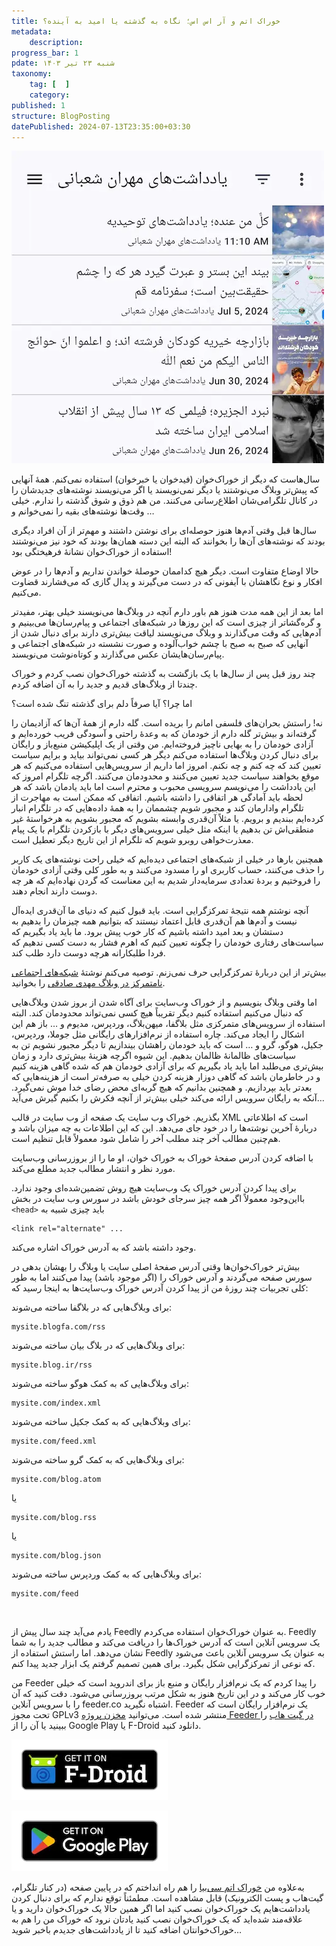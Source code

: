 ```yaml
---
title: خوراک اتم و آر اس اس؛ نگاه به گذشته یا امید به آینده؟
metadata:
    description:
progress_bar: 1
pdate: شنبه ۲۳ تیر ۱۴۰۳
taxonomy:
    tag: [  ]
    category: 
published: 1
structure: BlogPosting
datePublished: 2024-07-13T23:35:00+03:30
---
```


![خوراک اتم یادداشت‌های مهران شعبانی در خوراک خوان فیدر ](a-sibiya-in-feeder.webp)

سال‌هاست که دیگر از خوراک‌خوان (فیدخوان یا خبرخوان) استفاده نمی‌کنم. همهٔ آنهایی که پیش‌تر وبلاگ می‌نوشتند یا دیگر نمی‌نویسند یا اگر می‌نویسند نوشته‌های جدیدشان را در کانال تلگرامی‌شان اطلاع‌رسانی می‌کنند. من هم ذوق و شوق گذشته را ندارم. خیلی وقت‌ها نوشته‌های بقیه را نمی‌خوانم و …

سال‌ها قبل وقتی آدم‌ها هنوز حوصله‌ای برای نوشتن داشتند و مهم‌تر از آن افراد دیگری بودند که نوشته‌های آن‌ها را بخوانند که البته این دسته همان‌ها بودند که خود نیز می‌نوشتند استفاده از خوراک‌خوان نشانهٔ فرهیختگی بود!

حالا اوضاع متفاوت است. دیگر هیچ کداممان حوصلهٔ خواندن نداریم و آدم‌ها را در عوض افکار و نوع نگاهشان با آیفونی که در دست می‌گیرند و پدال گازی که می‌فشارند قضاوت می‌کنیم.

اما بعد از این همه مدت هنوز هم باور دارم آنچه در وبلاگ‌ها می‌نویسند خیلی بهتر، مفیدتر و گره‌گشاتر از چیزی است که این روزها در شبکه‌های اجتماعی و پیام‌رسان‌ها می‌بینیم و آدم‌هایی که وقت می‌گذارند و وبلاگ می‌نویسند لیاقت بیش‌تری دارند برای دنبال شدن از آنهایی که صبح به صبح با چشم خواب‌آلوده و صورت نشسته در شبکه‌های اجتماعی و پیام‌رسان‌هایشان عکس می‌گذارند و کوتاه‌نوشت می‌نویسند.

چند روز قبل پس از سال‌ها با یک بازگشت به گذشته خوراک‌خوان نصب کردم و خوراک چندتا از وبلاگ‌های قدیم و جدید را به آن اضافه کردم. 

اما چرا؟ آیا صرفاً دلم برای گذشته تنگ شده است؟ 

نه! راستش بحران‌های فلسفی امانم را بریده است. گله دارم از همهٔ آن‌ها که آزادیمان را گرفته‌اند و بیش‌تر گله دارم از خودمان که به وعدهٔ راحتی و آسودگی فریب خورده‌ایم و آزادی خودمان را به بهایی ناچیز فروخته‌ایم. من وقتی از یک اپلیکیشن منبع‌باز و رایگان برای دنبال کردن وبلاگ‌ها استفاده می‌کنم دیگر هر کسی نمی‌تواند بیاید و برایم سیاست تعیین کند که چه کنم و چه نکنم. امروز اما داریم از سرویس‌هایی استفاده می‌کنیم که هر موقع بخواهند سیاست جدید تعیین می‌کنند و محدودمان می‌کنند. اگرچه تلگرام امروز که این یادداشت را می‌نویسم سرویسی محبوب و محترم است اما باید یادمان باشد که هر لحظه باید آمادگی هر اتفاقی را داشته باشیم. اتفاقی که ممکن است به مهاجرت از تلگرام وادارمان کند و مجبور شویم چشممان را به همهٔ‌ داده‌هایی که در تلگرام انبار کرده‌ایم ببندیم و برویم. یا مثلاً آن‌قدری وابسته بشویم که مجبور بشویم به هرخواستهٔ غیر منطقی‌اش تن بدهیم یا اینکه مثل خیلی سرویس‌های دیگر با بازکردن تلگرام با یک پیام معذرت‌خواهی روبرو شویم که تلگرام از این تاریخ دیگر تعطیل است. 

همچنین بارها در خیلی از شبکه‌های اجتماعی دیده‌ایم که خیلی راحت نوشته‌های یک کاربر را حذف می‌کنند، حساب کاربری او را مسدود می‌کنند و به طور کلی وقتی آزادی خودمان را فروختیم و بردهٔ تعدادی سرمایه‌دار شدیم به این معناست که گردن نهاده‌ایم که هر چه دوست دارند انجام دهند. 

آنچه نوشتم همه نتیجهٔ تمرکزگرایی است. باید قبول کنیم که دنیای ما آن‌قدری ایده‌آل نیست و آدم‌ها هم آن‌قدری قابل اعتماد نیستند که بتوانیم همه چیزمان را بدهیم به دستشان و بعد امید داشته باشیم که کار خوب پیش برود. ما باید یاد بگیریم که سیاست‌های رفتاری خودمان را چگونه تعیین کنیم که اهرم فشار به دست کسی ندهیم که فردا طلبکارانه هرچه دوست دارد طلب کند.

بیش‌تر از این دربارهٔ تمرکزگرایی حرف نمی‌زنم. توصیه می‌کنم نوشتهٔ [شبکه‌های اجتماعی نامتمرکز در وبلاگ مهدی صادقی](https://mehdix.ir/decentralized-social-networks.html) را بخوانید.

اما وقتی وبلاگ بنویسیم و از خوراک وب‌سایت برای آگاه شدن از بروز شدن وبلاگ‌هایی که دنبال می‌کنیم استفاده کنیم دیگر تقریباً هیچ کسی نمی‌تواند محدودمان کند. البته استفاده از سرویس‌های متمرکزی مثل بلاگفا، میهن‌بلاگ، وردپرس، مدیوم و … باز هم این اشکال را ایجاد می‌کند. چاره استفاده از نرم‌افزارهای رایگانی مثل جوملا، وردپرس، جکیل، هوگو، گرو و … است که باید خودمان راهشان بیندازیم تا دیگر مجبور نشویم تن به سیاست‌های ظالمانهٔ ظالمان بدهیم. این شیوه اگرچه هزینهٔ بیش‌تری دارد و زمان بیش‌تری می‌طلبد اما باید یاد بگیریم که برای آزادی خودمان هم که شده گاهی هزینه کنیم و در خاطرمان باشد که گاهی دوزار هزینه کردن خیلی به صرفه‌تر است از هزینه‌هایی که بعدتر باید بپردازیم. و همچنین بدانیم که هیچ گربه‌ای محض رضای خدا موش نمی‌گیرد. آنکه به رایگان سرویس ارائه می‌کند خیلی بیش‌تر از آنچه فکرش را بکنیم گیرش می‌آید…

بگذریم. خوراک وب سایت یک صفحه از وب سایت در قالب XML است که اطلاعاتی دربارهٔ آخرین نوشته‌ها را در خود جای می‌دهد. این که این اطلاعات به چه میزان باشد و هم‌چنین مطالب آخر چند مطلب آخر را شامل شود معمولاً قابل تنظیم است.

با اضافه کردن آدرس صفحهٔ‌ خوراک به خوراک خوان، او ما را از بروزرسانی وب‌سایت مورد نظر و انتشار مطالب جدید مطلع می‌کند.

برای پیدا کردن آدرس خوراک یک وب‌سایت هیچ روش تضمین‌شده‌ای وجود ندارد. بااین‌وجود معمولاً اگر همه چیز سرجای خودش باشد در سورس وب سایت در بخش 
‍```<head>``` 
باید چیزی شبیه به 

```
<link rel="alternate" ... 
```
وجود داشته باشد که به آدرس خوراک اشاره می‌کند. 

بیش‌تر خوراک‌خوان‌ها وقتی آدرس صفحهٔ اصلی سایت یا وبلاگ را بهشان بدهی در سورس صفحه می‌گردند و آدرس خوراک را (اگر موجود باشد) پیدا می‌کنند اما به طور کلی تجربیات چند روزهٔ من از پیدا کردن آدرس خوراک وب‌سایت‌ها به اینجا رسید که:

برای وبلاگ‌هایی که در بلاگفا ساخته می‌شوند:
```
mysite.blogfa.com/rss
```

برای وبلاگ‌هایی که در بلاگ بیان ساخته می‌شوند:
```
mysite.blog.ir/rss
```
برای وبلاگ‌هایی که به کمک هوگو ساخته می‌شوند:
```
mysite.com/index.xml
```

برای وبلاگ‌هایی که به کمک جکیل ساخته می‌شوند:
```
mysite.com/feed.xml
```

برای وبلاگ‌هایی که به کمک گرو ساخته می‌شوند:
```
mysite.com/blog.atom
```
یا
```
mysite.com/blog.rss
```
یا
```
mysite.com/blog.json
```

برای وبلاگ‌هایی که به کمک وردپرس ساخته می‌شوند:
```
mysite.com/feed
```
‍‍‍

یادم می‌آید چند سال پیش از Feedly به عنوان خوراک‌خوان استفاده می‌کردم. Feedly یک سرویس آنلاین است که آدرس خوراک‌ها را دریافت می‌کند و مطالب جدید را به شما نشان می‌دهد. اما راستش استفاده از Feedly به عنوان یک سرویس آنلاین باعث می‌شود که نوعی از تمرکزگرایی شکل بگیرد. برای همین تصمیم گرفتم یک ابزار جدید پیدا کنم. 

من Feeder را پیدا کردم که یک نرم‌افزار رایگان و منبع باز برای اندروید است که خیلی خوب کار می‌کند و در این تاریخ هنوز به شکل مرتب بروزرسانی می‌شود. دقت کنید که آن را با سرویس آنلاین feeder.co اشتباه نگیرید. Feeder یک نرم‌افزار رایگان است که تحت مجوز GPLv3 منتشر شده است. می‌توانید [مخزن پروژه Feeder در گیت هاب](https://github.com/spacecowboy/Feeder) را ببینید یا آن را از Google Play یا F-Droid دانلود کنید.

[![دانلود Feeder از F-Droid](get-it-on-f-droid.webp?)](https://f-droid.org/repository/browse/?fdid=com.nononsenseapps.feeder)

[![دانلود Feeder از Google Play ](get-it-on-google-play.webp)](https://play.google.com/store/apps/details?id=com.nononsenseapps.feeder.play)

به‌علاوه من [خوراک اتم سی‌بیا](/blog.atom) را هم راه انداختم که در پایین صفحه (در کنار تلگرام، گیت‌هاب و پست الکترونیک) قابل مشاهده است. مطمئناً توقع ندارم که برای دنبال کردن یادداشت‌هایم یک خوراک‌خوان نصب کنید اما اگر همین حالا یک خوراک‌خوان دارید و یا علاقه‌مند شده‌اید که یک خوراک‌خوان نصب کنید یادتان نرود که خوراک من را هم به خوراک‌خوانتان اضافه کنید تا از یادداشت‌های جدیدم باخبر شوید…
